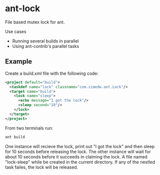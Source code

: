 ant-lock
========

File based mutex lock for ant.

Use cases
* Running several builds in parallel
* Using ant-contrib's parallel tasks

Example
---
Create a build.xml file with the following code:
```xml
<project default="build">
  <taskdef name="lock" classname="com.simedw.ant.Lock"/>
  <target name="build">
    <lock name="sleep">
      <echo message="I got the lock"/>
      <sleep second="10"/>
    </lock>
  </target>
</project>
```

From two terminals run:
```sh
ant build
```
One instance will recieve the lock, print out "I got the lock" and then sleep for 10 seconds before releasing the lock. 
The other instance will wait for about 10 seconds before it succeeds in claiming the lock.
A file named "lock-sleep" while be created in the current directory. If any of the nestled task failes, the lock will be released. 
